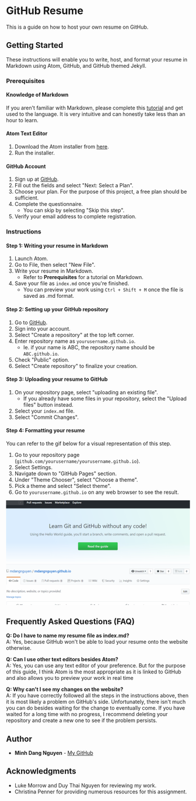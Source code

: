 # GitHub Resume

This is a guide on how to host your own resume on GitHub.

## Getting Started

These instructions will enable you to write, host, and format your resume in Markdown using Atom, GitHub, and GitHub themed Jekyll.

### Prerequisites

#### Knowledge of Markdown

If you aren't familiar with Markdown, please complete this [tutorial](https://www.markdowntutorial.com/) and get used to the language. It is very intuitive and can honestly take less than an hour to learn.

#### Atom Text Editor

1. Download the Atom installer from [here](https://atom.io).
2. Run the installer.

#### GitHub Account

1. Sign up at [GitHub](https://github.com/).
2. Fill out the fields and select "Next: Select a Plan".
3. Choose your plan. For the purpose of this project, a free plan should be sufficient.
4. Complete the questionnaire.  
   * You can skip by selecting "Skip this step".
5. Verify your email address to complete registration.  

### Instructions

#### Step 1: Writing your resume in Markdown
1. Launch Atom.
2. Go to File, then select "New File".
3. Write your resume in Markdown.  
   * Refer to **Prerequisites** for a tutorial on Markdown.
4. Save your file as `index.md` once you're finished.  
   * You can preview your work using `Ctrl + Shift + M` once the file is saved as .md format.

#### Step 2: Setting up your GitHub repository
1. Go to [GitHub](https://github.com/).
2. Sign into your account.
3. Select "Create a repository" at the top left corner.
4. Enter repository name as `yourusername.github.io`.  
   * Ie. if your name is ABC, the repository name should be `ABC.github.io`.  
5. Check "Public" option.
6. Select "Create repository" to finalize your creation.

#### Step 3: Uploading your resume to GitHub
1. On your repository page, select "uploading an existing file".  
   * If you already have some files in your repository, select the "Upload files" button instead.
2. Select your `index.md` file.
3. Select "Commit Changes".

#### Step 4: Formatting your resume
You can refer to the gif below for a visual representation of this step.
1. Go to your repository page (`github.com/yourusername/yourusername.github.io`).
2. Select Settings.
3. Navigate down to "GitHub Pages" section.
4. Under "Theme Chooser", select "Choose a theme".
5. Pick a theme and select "Select theme".
6. Go to `yourusername.github.io` on any web browser to see the result.

![](demo.gif)

## Frequently Asked Questions (FAQ)

**Q: Do I have to name my resume file as index.md?**  
A: Yes, because GitHub won't be able to load your resume onto the website otherwise.

**Q: Can I use other text editors besides Atom?**  
A: Yes, you can use any text editor of your preference. But for the purpose of this guide, I think Atom is the most appropriate as it is linked to GitHub and also allows you to preview your work in real time

**Q: Why can't I see my changes on the website?**  
A: If you have correctly followed all the steps in the instructions above, then it is most likely a problem on GitHub's side. Unfortunately, there isn't much you can do besides waiting for the change to eventually come. If you have waited for a long time with no progress, I recommend deleting your repository and create a new one to see if the problem persists.

## Author

* **Minh Dang Nguyen** - [My GitHub](https://github.com/mdangnguyen)

## Acknowledgments
* Luke Morrow and Duy Thai Nguyen for reviewing my work.
* Christina Penner for providing numerous resources for this assignment.
